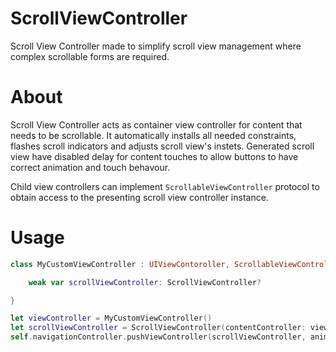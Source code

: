 # ScrollViewController
Scroll View Controller made to simplify scroll view management where complex scrollable forms are required.

# About
Scroll View Controller acts as container view controller for content that needs to be scrollable. It automatically installs all needed constraints, flashes scroll indicators and adjusts scroll view's instets. Generated scroll view have disabled delay for content touches to allow buttons to have correct animation and touch behavour.

Child view controllers can implement `ScrollableViewController` protocol to obtain access to the presenting scroll view controller instance.

# Usage

```swift
class MyCustomViewController : UIViewContoroller, ScrollableViewController {

    weak var scrollViewController: ScrollViewController?

}

let viewController = MyCustomViewController()
let scrollViewController = ScrollViewController(contentController: viewController)
self.navigationController.pushViewController(scrollViewController, animated: true)
```
